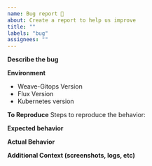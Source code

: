 ```yaml
---
name: Bug report 🐛
about: Create a report to help us improve
title: ""
labels: "bug"
assignees: ""
---
```


<!--
ATTENTION WEAVEWORKS EMPLOYEES!!
If you are NOT using kind/some other cluster of your own,
check out the extra docs for submitting bug reports here:
https://github.com/weaveworks/weave-gitops-clusters/blob/main/gke-cluster/README.md#reporting-bugs-found-the-gke-cluster

Please read them :pray:
-->

**Describe the bug**

<!--
A clear and concise description of what the bug is.
-->

**Environment**

- Weave-Gitops Version
- Flux Version
- Kubernetes version

**To Reproduce**
Steps to reproduce the behavior:

<!--
Eg:
1. Go to '...'
2. Click on '....'
3. Scroll down to '....'
4. See error
-->

**Expected behavior**

<!--
A description of what you thought should happen
-->

**Actual Behavior**

<!--
A description of what actually happened
-->

**Additional Context (screenshots, logs, etc)**
